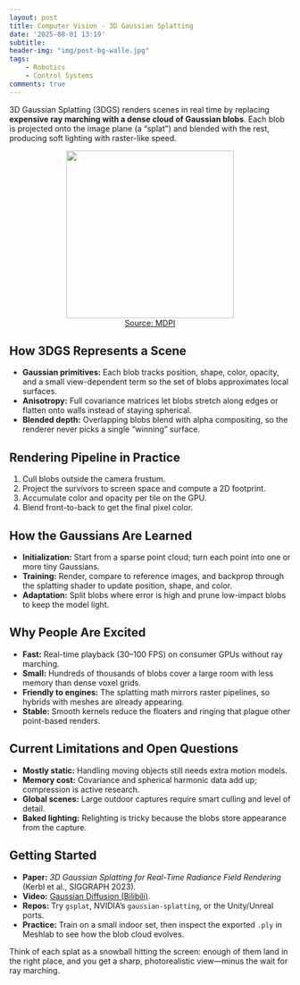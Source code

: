 ```yaml
---
layout: post
title: Computer Vision - 3D Gaussian Splatting
date: '2025-08-01 13:19'
subtitle: 
header-img: "img/post-bg-walle.jpg"
tags:
    - Robotics
    - Control Systems
comments: true
---
```


3D Gaussian Splatting (3DGS) renders scenes in real time by replacing **expensive ray marching with a dense cloud of Gaussian blobs**. Each blob is projected onto the image plane (a “splat”) and blended with the rest, producing soft lighting with raster-like speed.

<div style="text-align: center;">
<p align="center">
    <figure>
        <img src="https://i.postimg.cc/bvVGx4gs/3dgs1.jpg" height="300" alt=""/>
        <figcaption><a href="https://www.mdpi.com/2072-4292/17/10/1801">Source: MDPI</a></figcaption>
    </figure>
</p>
</div>

## How 3DGS Represents a Scene

- **Gaussian primitives:** Each blob tracks position, shape, color, opacity, and a small view-dependent term so the set of blobs approximates local surfaces.
- **Anisotropy:** Full covariance matrices let blobs stretch along edges or flatten onto walls instead of staying spherical.
- **Blended depth:** Overlapping blobs blend with alpha compositing, so the renderer never picks a single “winning” surface.

## Rendering Pipeline in Practice

1. Cull blobs outside the camera frustum.
2. Project the survivors to screen space and compute a 2D footprint.
3. Accumulate color and opacity per tile on the GPU.
4. Blend front-to-back to get the final pixel color.

## How the Gaussians Are Learned

- **Initialization:** Start from a sparse point cloud; turn each point into one or more tiny Gaussians.
- **Training:** Render, compare to reference images, and backprop through the splatting shader to update position, shape, and color.
- **Adaptation:** Split blobs where error is high and prune low-impact blobs to keep the model light.

## Why People Are Excited

- **Fast:** Real-time playback (30–100 FPS) on consumer GPUs without ray marching.
- **Small:** Hundreds of thousands of blobs cover a large room with less memory than dense voxel grids.
- **Friendly to engines:** The splatting math mirrors raster pipelines, so hybrids with meshes are already appearing.
- **Stable:** Smooth kernels reduce the floaters and ringing that plague other point-based renders.

## Current Limitations and Open Questions

- **Mostly static:** Handling moving objects still needs extra motion models.
- **Memory cost:** Covariance and spherical harmonic data add up; compression is active research.
- **Global scenes:** Large outdoor captures require smart culling and level of detail.
- **Baked lighting:** Relighting is tricky because the blobs store appearance from the capture.

## Getting Started

- **Paper:** *3D Gaussian Splatting for Real-Time Radiance Field Rendering* (Kerbl et al., SIGGRAPH 2023).
- **Video:** [Gaussian Diffusion (Bilibili)](https://www.bilibili.com/video/BV1MP411D7cY/?spm_id_from=333.337.search-card.all.click&vd_source=ae0bfd67b026e62fbc37ca190dfd1839).
- **Repos:** Try `gsplat`, NVIDIA’s `gaussian-splatting`, or the Unity/Unreal ports.
- **Practice:** Train on a small indoor set, then inspect the exported `.ply` in Meshlab to see how the blob cloud evolves.

Think of each splat as a snowball hitting the screen: enough of them land in the right place, and you get a sharp, photorealistic view—minus the wait for ray marching.
